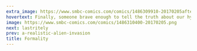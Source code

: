 ```yaml
---
extra_image: https://www.smbc-comics.com/comics/1486309910-20170205after.png
hovertext: Finally, someone brave enough to tell the truth about our hypocrisy as to the topic of formality in language.
image: https://www.smbc-comics.com/comics/1486310400-20170205.png
next: lastritely
prev: a-realistic-alien-invasion
title: Formality
---
```

